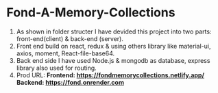 # Fond-A-Memory-Collections

1. As shown in folder structer I have devided this project into two parts: front-end(client) & back-end (server).
2. Front end build on react, redux & using others library like material-ui, axios, moment, React-file-base64.
3. Back end side I have used Node.js & mongodb as database, express library also used for routing.
4. Prod URL:
   ****Frontend:** https://fondmemorycollections.netlify.app/
   Backend: https://fond.onrender.com**
